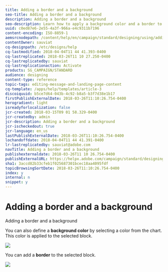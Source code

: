 ```yaml
---
title: Adding a border and a background
seo-title: Adding a border and a background
description: Adding a border and a background
seo-description: Learn how to apply a background color and a border to a selected block.
uuid: c0ed87e6-2e55-4a3f-966a-e4c9311b7196
content-encoding: ISO-8859-1
aemsrcnodepath: /content/help/en/campaign/standard/designing/using/adding-a-border-and-a-background
contentOwner: sauviat
cq-designpath: /etc/designs/help
cq-lastmodified: 2018-04-04T11 44 41.393-0400
cq-lastreplicated: 2018-03-26T11 10 27.250-0400
cq-lastreplicatedby: sauviat
cq-lastreplicationaction: Activate
products: SG_CAMPAIGN/STANDARD
audience: designing
content-type: reference
topic-tags: editing-message-and-landing-page-content
cq-template: /apps/help/templates/article-3
discoiquuid: b5ce7d64-043b-4c92-b8a5-b3f7d38e1b17
firstPublishExternalDate: 2018-03-26T11:10:26.754-0400
herogradient: light
isreadyforlocalization: false
jcr-created: 2018-03-15T09 01 58.329-0400
jcr-createdby: admin
jcr-description: Adding a border and a background
jcr-ischeckedout: true
jcr-language: en_us
lastPublishExternalDate: 2018-03-26T11:10:26.754-0400
lochandoffdate: 2018-04-04T11 44 41.391-0400
lr-lastreplicatedby: sauviat@adobe.com
navTitle: Adding a border and a background
publishexternaldate: 2018-03-26T11 10 26.754-0400
publishExternalURL: https://helpx.adobe.com/campaign/standard/designing/using/adding-a-border-and-a-background.html
sha1: 3accd82b33cfeb1f025687301bcec18aa4095fdf
topicBrowsingSortDate: 2018-03-26T11:10:26.754-0400
index: y
internal: n
snippet: y
---
```


# Adding a border and a background

Adding a border and a background

You can also define a **background color** by selecting a color from the chart. This color is applied to the selected block.

![](assets/delivery_content_6.png)

You can add a **border** to the selected block.

![](assets/delivery_content_7.png)

